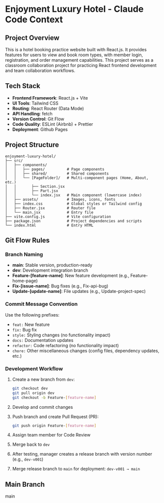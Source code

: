# Enjoyment Luxury Hotel - Claude Code Context

## Project Overview

This is a hotel booking practice website built with React.js. It provides features for users to view and book room types, with member login, registration, and order management capabilities. This project serves as a classroom collaboration project for practicing React frontend development and team collaboration workflows.

## Tech Stack

- **Frontend Framework**: React.js + Vite
- **UI Tools**: Tailwind CSS
- **Routing**: React Router (Data Mode)
- **API Handling**: fetch
- **Version Control**: Git Flow
- **Code Quality**: ESLint (Airbnb) + Prettier
- **Deployment**: Github Pages

## Project Structure

```
enjoyment-luxury-hotel/
├── src/
│   ├── components/
│   │   ├── pages/          # Page components
│   │   ├── shared/         # Shared components
│   │   └── [PageFolder]/   # Multi-component pages (Home, About, etc.)
│   │       ├── Section.jsx
│   │       ├── Part.jsx
│   │       └── index.jsx   # Main component (lowercase index)
│   ├── assets/             # Images, icons, fonts
│   ├── index.css           # Global styles or Tailwind config
│   ├── Router.jsx          # Router file
│   └── main.jsx            # Entry file
├── vite.config.js          # Vite configuration
├── package.json            # Project dependencies and scripts
└── index.html              # Entry HTML
```

## Git Flow Rules

### Branch Naming

- **main**: Stable version, production-ready
- **dev**: Development integration branch
- **Feature-[feature-name]**: New feature development (e.g., Feature-home-page)
- **Fix-[issue-name]**: Bug fixes (e.g., Fix-api-bug)
- **Update-[update-name]**: File updates (e.g., Update-project-spec)

### Commit Message Convention

Use the following prefixes:

- `feat:` New feature
- `fix:` Bug fix
- `style:` Styling changes (no functionality impact)
- `docs:` Documentation updates
- `refactor:` Code refactoring (no functionality impact)
- `chore:` Other miscellaneous changes (config files, dependency updates, etc.)

### Development Workflow

1. Create a new branch from `dev`:

   ```bash
   git checkout dev
   git pull origin dev
   git checkout -b Feature-[feature-name]
   ```

2. Develop and commit changes

3. Push branch and create Pull Request (PR):

   ```bash
   git push origin Feature-[feature-name]
   ```

4. Assign team member for Code Review

5. Merge back to `dev`

6. After testing, manager creates a release branch with version number (e.g., `dev-v001`)

7. Merge release branch to `main` for deployment: `dev-v001 → main`

## Main Branch

main
